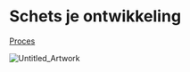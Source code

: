 # Schets je ontwikkeling
[Proces](https://github.com/xxdaniquee/schets-je-ontwikkeling/wiki/Schets-je-ontwikkeling)

![Untitled_Artwork](https://github.com/xxdaniquee/schets-je-ontwikkeling/assets/128936068/24842703-ce5d-49d4-aae9-f9ca7cfcaddb)



